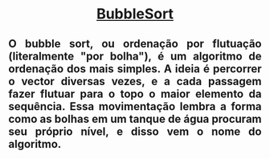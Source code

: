 
<h1 align="center"><a href="https://pt.wikipedia.org/wiki/Bubble_sort#:~:text=O%20bubble%20sort%2C%20ou%20ordena%C3%A7%C3%A3o,o%20maior%20elemento%20da%20sequ%C3%AAncia.&text=A%20complexidade%20desse%20algoritmo%20%C3%A9%20de%20ordem%20quadr%C3%A1tica.">BubbleSort</a></h1>
<h2 align="center" style="text-align: justify;">O bubble sort, ou ordenação por flutuação (literalmente "por bolha"), é um algoritmo de ordenação dos mais simples.
A ideia é percorrer o vector diversas vezes, e a cada passagem fazer flutuar para o topo o maior elemento da sequência. 
Essa movimentação lembra a forma como as bolhas em um tanque de água procuram seu próprio nível, e disso vem o nome do algoritmo.</h2>
